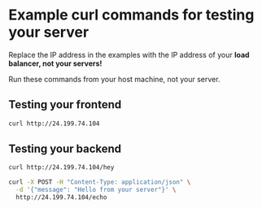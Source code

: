 # Example curl commands for testing your server

Replace the IP address in the examples with the IP address of your **load balancer, not your servers!**

Run these commands from your host machine, not your server.

## Testing your frontend

```bash
curl http://24.199.74.104 
```

## Testing your backend

```bash
curl http://24.199.74.104/hey
```

```bash
curl -X POST -H "Content-Type: application/json" \
  -d '{"message": "Hello from your server"}' \
  http://24.199.74.104/echo
```
